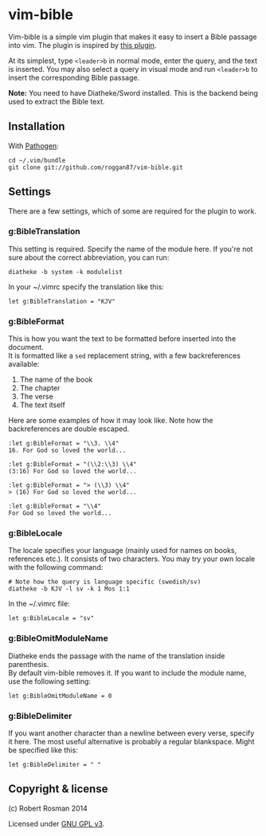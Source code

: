 vim-bible
=========

Vim-bible is a simple vim plugin that makes it easy to insert a Bible passage 
into vim. The plugin is inspired by [this plugin][1].

At its simplest, type `<leader>b` in normal mode, enter the query, and the text 
is inserted. You may also select a query in visual mode and run `<leader>b` to 
insert the corresponding Bible passage.

**Note:** You need to have Diatheke/Sword installed. This is the backend being 
    used to extract the Bible text.


Installation
------------

With [Pathogen][2]:

    cd ~/.vim/bundle
    git clone git://github.com/roggan87/vim-bible.git


Settings
--------

There are a few settings, which of some are required for the plugin to work.

### g:BibleTranslation

This setting is required. Specify the name of the module here. If you're not 
sure about the correct abbreviation, you can run:

    diatheke -b system -k modulelist

In your ~/.vimrc specify the translation like this:

    let g:BibleTranslation = "KJV"


### g:BibleFormat

This is how you want the text to be formatted before inserted into the document.  
It is formatted like a `sed` replacement string, with a few backreferences 
available:

  1. The name of the book
  2. The chapter
  3. The verse
  4. The text itself

Here are some examples of how it may look like. Note how the backreferences are 
double escaped.

    :let g:BibleFormat = "\\3. \\4"
    16. For God so loved the world...

    :let g:BibleFormat = "(\\2:\\3) \\4"
    (3:16) For God so loved the world...

    :let g:BibleFormat = "> (\\3) \\4"
    > (16) For God so loved the world...

    :let g:BibleFormat = "\\4"
    For God so loved the world...


### g:BibleLocale

The locale specifies your language (mainly used for names on books, references 
etc.). It consists of two characters. You may try your own locale with the 
following command:

    # Note how the query is language specific (swedish/sv)
    diatheke -b KJV -l sv -k 1 Mos 1:1

In the ~/.vimrc file:

    let g:BibleLocale = "sv"


### g:BibleOmitModuleName

Diatheke ends the passage with the name of the translation inside parenthesis.  
By default vim-bible removes it. If you want to include the module name, use the 
following setting:

    let g:BibleOmitModuleName = 0


### g:BibleDelimiter

If you want another character than a newline between every verse, specify it 
here. The most useful alternative is probably a regular blankspace. Might be 
specified like this:

    let g:BibleDelimiter = " "


Copyright & license
-------------------

(c) Robert Rosman 2014

Licensed under [GNU GPL v3][3].


[1]: http://pastebin.com/pVgEpnJz
[2]: https://github.com/tpope/vim-pathogen
[3]: http://www.gnu.org/licenses/gpl.txt
